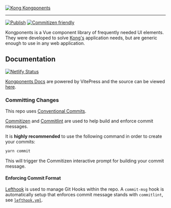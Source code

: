 [![Kong Kongponents](/docs/.vitepress/public/img/kongponents-logo.jpg?raw=true)][docsUrl]

---

[![Publish](https://github.com/Kong/kongponents/actions/workflows/publish.yml/badge.svg)](https://github.com/Kong/kongponents/actions/workflows/publish.yml)
[![Commitizen friendly](https://img.shields.io/badge/commitizen-friendly-brightgreen.svg)](http://commitizen.github.io/cz-cli/)

Kongponents is a Vue component library of frequently needed UI elements. They were developed to solve [Kong's](https://konghq.com) application needs, but are generic enough to use in any web application.

## Documentation

[![Netlify Status](https://api.netlify.com/api/v1/badges/426d5e0a-fc41-4c1d-ba80-38417b614394/deploy-status?branch=main)](https://app.netlify.com/sites/kongponents/deploys)

[Kongponents Docs][docsUrl] are powered by VitePress and the source can be viewed [here](docs/).

[docsUrl]: https://kongponents.konghq.com

### Committing Changes

This repo uses [Conventional Commits](https://www.conventionalcommits.org/en/v1.0.0/).

[Commitizen](https://github.com/commitizen/cz-cli) and [Commitlint](https://github.com/conventional-changelog/commitlint) are used to help build and enforce commit messages.

It is __highly recommended__ to use the following command in order to create your commits:

```sh
yarn commit
```

This will trigger the Commitizen interactive prompt for building your commit message.

#### Enforcing Commit Format

[Lefthook](https://github.com/evilmartians/lefthook) is used to manage Git Hooks within the repo. A `commit-msg` hook is automatically setup that enforces commit message stands with `commitlint`, see [`lefthook.yml`](./lefthook.yml).
